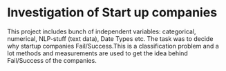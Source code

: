 # Investigation of Start up companies 
This project includes bunch of independent variables: categorical, numerical, NLP-stuff (text data), Date Types etc. The task was to decide why startup companies Fail/Success.This is a classification problem and a lot methods and measurements are used to get the idea behind Fail/Success of the companies.
